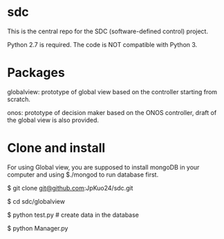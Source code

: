 # sdc

This is the central repo for the SDC (software-defined control) project.

Python 2.7 is required. The code is NOT compatible with Python 3.

# Packages
globalview: prototype of global view based on the controller starting from scratch.

onos: prototype of decision maker based on the ONOS controller, draft of the global view is also provided.

# Clone and install
For using Global view, you are supposed to install mongoDB in your computer and using $./mongod to run database first. 

$ git clone git@github.com:JpKuo24/sdc.git

$ cd sdc/globalview

$ python test.py   # create data in the database

$ python Manager.py
